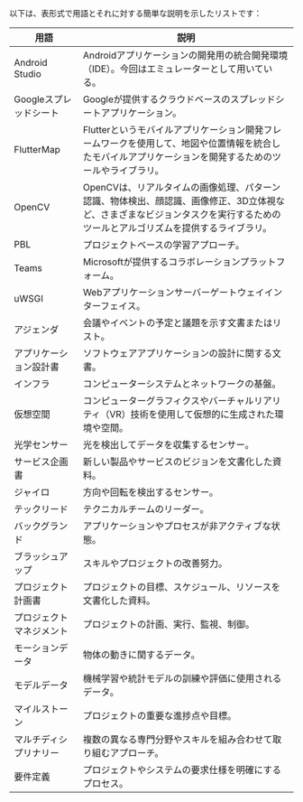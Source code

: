 以下は、表形式で用語とそれに対する簡単な説明を示したリストです：

| 用語                  | 説明                                                      |
|-----------------------|-----------------------------------------------------------|
| Android Studio        | Androidアプリケーションの開発用の統合開発環境（IDE）。今回はエミュレーターとして用いている。       |
| Googleスプレッドシート | Googleが提供するクラウドベースのスプレッドシートアプリケーション。        |
| FlutterMap            | Flutterというモバイルアプリケーション開発フレームワークを使用して、地図や位置情報を統合したモバイルアプリケーションを開発するためのツールやライブラリ。|
| OpenCV                |OpenCVは、リアルタイムの画像処理、パターン認識、物体検出、顔認識、画像修正、3D立体視など、さまざまなビジョンタスクを実行するためのツールとアルゴリズムを提供するライブラリ。 |
| PBL                   | プロジェクトベースの学習アプローチ。                       |
| Teams                 | Microsoftが提供するコラボレーションプラットフォーム。        |
| uWSGI                 | Webアプリケーションサーバーゲートウェイインターフェイス。     |
| アジェンダ             | 会議やイベントの予定と議題を示す文書またはリスト。           |
| アプリケーション設計書 | ソフトウェアアプリケーションの設計に関する文書。           |
| インフラ               | コンピューターシステムとネットワークの基盤。               |
| 仮想空間             | コンピューターグラフィクスやバーチャルリアリティ（VR）技術を使用して仮想的に生成された環境や空間。 |
| 光学センサー             | 光を検出してデータを収集するセンサー。                     |
| サービス企画書         | 新しい製品やサービスのビジョンを文書化した資料。             |
| ジャイロ               | 方向や回転を検出するセンサー。                             |
| テックリード           | テクニカルチームのリーダー。                                |
| バックグランド         | アプリケーションやプロセスが非アクティブな状態。             |
| ブラッシュアップ         | スキルやプロジェクトの改善努力。                           |
| プロジェクト計画書     | プロジェクトの目標、スケジュール、リソースを文書化した資料。  |
| プロジェクトマネジメント | プロジェクトの計画、実行、監視、制御。                   |
| モーションデータ         | 物体の動きに関するデータ。                                |
| モデルデータ           | 機械学習や統計モデルの訓練や評価に使用されるデータ。         |
| マイルストーン         | プロジェクトの重要な進捗点や目標。                         |
| マルチディシプリナリー   | 複数の異なる専門分野やスキルを組み合わせて取り組むアプローチ。 |
| 要件定義               | プロジェクトやシステムの要求仕様を明確にするプロセス。       |
